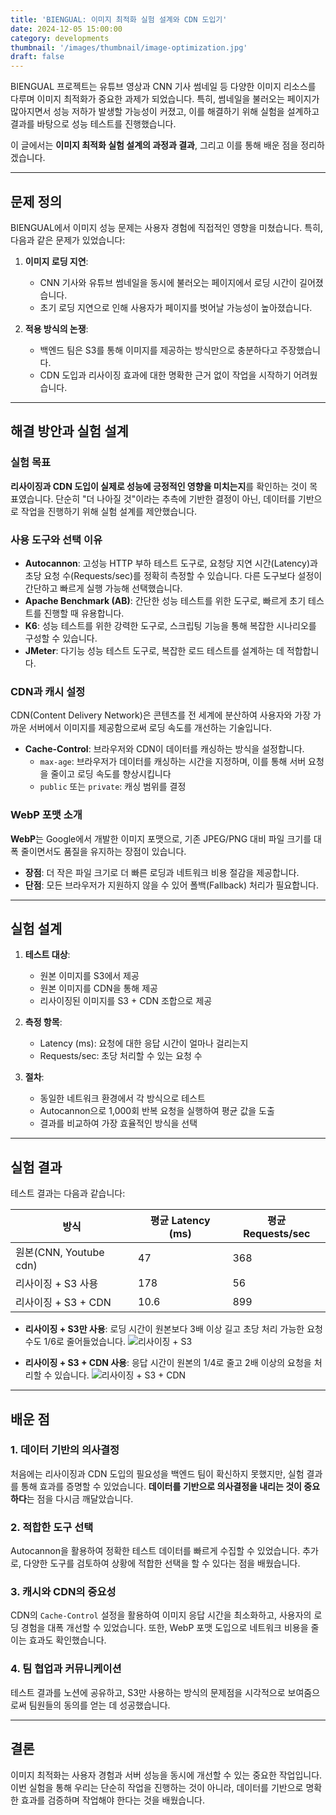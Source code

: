 ```yaml
---
title: 'BIENGUAL: 이미지 최적화 실험 설계와 CDN 도입기'
date: 2024-12-05 15:00:00
category: developments
thumbnail: '/images/thumbnail/image-optimization.jpg'
draft: false
---
```


BIENGUAL 프로젝트는 유튜브 영상과 CNN 기사 썸네일 등 다양한 이미지 리소스를 다루며 이미지 최적화가 중요한 과제가 되었습니다. 특히, 썸네일을 불러오는 페이지가 많아지면서 성능 저하가 발생할 가능성이 커졌고, 이를 해결하기 위해 실험을 설계하고 결과를 바탕으로 성능 테스트를 진행했습니다.

이 글에서는 **이미지 최적화 실험 설계의 과정과 결과**, 그리고 이를 통해 배운 점을 정리하겠습니다.

---

## 문제 정의

BIENGUAL에서 이미지 성능 문제는 사용자 경험에 직접적인 영향을 미쳤습니다. 특히, 다음과 같은 문제가 있었습니다:

1. **이미지 로딩 지연**:

   - CNN 기사와 유튜브 썸네일을 동시에 불러오는 페이지에서 로딩 시간이 길어졌습니다.
   - 초기 로딩 지연으로 인해 사용자가 페이지를 벗어날 가능성이 높아졌습니다.

2. **적용 방식의 논쟁**:
   - 백엔드 팀은 S3를 통해 이미지를 제공하는 방식만으로 충분하다고 주장했습니다.
   - CDN 도입과 리사이징 효과에 대한 명확한 근거 없이 작업을 시작하기 어려웠습니다.

---

## 해결 방안과 실험 설계

### 실험 목표

**리사이징과 CDN 도입이 실제로 성능에 긍정적인 영향을 미치는지**를 확인하는 것이 목표였습니다. 단순히 "더 나아질 것"이라는 추측에 기반한 결정이 아닌, 데이터를 기반으로 작업을 진행하기 위해 실험 설계를 제안했습니다.

### 사용 도구와 선택 이유

- **Autocannon**: 고성능 HTTP 부하 테스트 도구로, 요청당 지연 시간(Latency)과 초당 요청 수(Requests/sec)를 정확히 측정할 수 있습니다. 다른 도구보다 설정이 간단하고 빠르게 실행 가능해 선택했습니다.
- **Apache Benchmark (AB)**: 간단한 성능 테스트를 위한 도구로, 빠르게 초기 테스트를 진행할 때 유용합니다.
- **K6**: 성능 테스트를 위한 강력한 도구로, 스크립팅 기능을 통해 복잡한 시나리오를 구성할 수 있습니다.
- **JMeter**: 다기능 성능 테스트 도구로, 복잡한 로드 테스트를 설계하는 데 적합합니다.

### CDN과 캐시 설정

CDN(Content Delivery Network)은 콘텐츠를 전 세계에 분산하여 사용자와 가장 가까운 서버에서 이미지를 제공함으로써 로딩 속도를 개선하는 기술입니다.

- **Cache-Control**: 브라우저와 CDN이 데이터를 캐싱하는 방식을 설정합니다.
  - `max-age`: 브라우저가 데이터를 캐싱하는 시간을 지정하며, 이를 통해 서버 요청을 줄이고 로딩 속도를 향상시킵니다
  - `public` 또는 `private`: 캐싱 범위를 결정

### WebP 포맷 소개

**WebP**는 Google에서 개발한 이미지 포맷으로, 기존 JPEG/PNG 대비 파일 크기를 대폭 줄이면서도 품질을 유지하는 장점이 있습니다.

- **장점**: 더 작은 파일 크기로 더 빠른 로딩과 네트워크 비용 절감을 제공합니다.
- **단점**: 모든 브라우저가 지원하지 않을 수 있어 폴백(Fallback) 처리가 필요합니다.

---

## 실험 설계

1. **테스트 대상**:

   - 원본 이미지를 S3에서 제공
   - 원본 이미지를 CDN을 통해 제공
   - 리사이징된 이미지를 S3 + CDN 조합으로 제공

2. **측정 항목**:

   - Latency (ms): 요청에 대한 응답 시간이 얼마나 걸리는지
   - Requests/sec: 초당 처리할 수 있는 요청 수

3. **절차**:
   - 동일한 네트워크 환경에서 각 방식으로 테스트
   - Autocannon으로 1,000회 반복 요청을 실행하여 평균 값을 도출
   - 결과를 비교하여 가장 효율적인 방식을 선택

---

## 실험 결과

테스트 결과는 다음과 같습니다:

| 방식                   | 평균 Latency (ms) | 평균 Requests/sec |
| ---------------------- | ----------------- | ----------------- |
| 원본(CNN, Youtube cdn) | 47                | 368               |
| 리사이징 + S3 사용     | 178               | 56                |
| 리사이징 + S3 + CDN    | 10.6              | 899               |

- **리사이징 + S3만 사용**: 로딩 시간이 원본보다 3배 이상 길고 초당 처리 가능한 요청 수도 1/6로 줄어들었습니다.
  ![리사이징 + S3](/images/resizing-s3.png)

- **리사이징 + S3 + CDN 사용**: 응답 시간이 원본의 1/4로 줄고 2배 이상의 요청을 처리할 수 있습니다.
  ![리사이징 + S3 + CDN](/images/resizing-s3-cdn.png)

---

## 배운 점

### 1. 데이터 기반의 의사결정

처음에는 리사이징과 CDN 도입의 필요성을 백엔드 팀이 확신하지 못했지만, 실험 결과를 통해 효과를 증명할 수 있었습니다. **데이터를 기반으로 의사결정을 내리는 것이 중요하다**는 점을 다시금 깨달았습니다.

### 2. 적합한 도구 선택

Autocannon을 활용하여 정확한 테스트 데이터를 빠르게 수집할 수 있었습니다. 추가로, 다양한 도구를 검토하여 상황에 적합한 선택을 할 수 있다는 점을 배웠습니다.

### 3. 캐시와 CDN의 중요성

CDN의 `Cache-Control` 설정을 활용하여 이미지 응답 시간을 최소화하고, 사용자의 로딩 경험을 대폭 개선할 수 있었습니다. 또한, WebP 포맷 도입으로 네트워크 비용을 줄이는 효과도 확인했습니다.

### 4. 팀 협업과 커뮤니케이션

테스트 결과를 노션에 공유하고, S3만 사용하는 방식의 문제점을 시각적으로 보여줌으로써 팀원들의 동의를 얻는 데 성공했습니다.

---

## 결론

이미지 최적화는 사용자 경험과 서버 성능을 동시에 개선할 수 있는 중요한 작업입니다. 이번 실험을 통해 우리는 단순히 작업을 진행하는 것이 아니라, 데이터를 기반으로 명확한 효과를 검증하며 작업해야 한다는 것을 배웠습니다.
